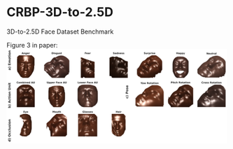 # CRBP-3D-to-2.5D
3D-to-2.5D Face Dataset Benchmark

Figure 3 in paper:
![Sample Result](images/CRBP_faces_by_subcategory.png)
